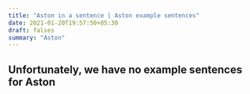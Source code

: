 ```yaml
---
title: "Aston in a sentence | Aston example sentences"
date: 2021-01-20T19:57:50+05:30
draft: falses
summary: "Aston"
---
```

## Unfortunately, we have no example sentences for Aston                 
